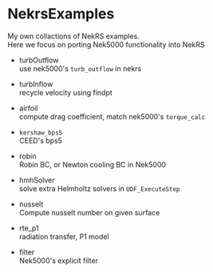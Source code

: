 # NekrsExamples
My own collactions of NekRS examples.     
Here we focus on porting Nek5000 functionality into NekRS

- turbOutflow        
  use nek5000's `turb_outflow` in nekrs   

- turbInflow        
  recycle velocity using findpt     

- airfoil      
  compute drag coefficient, match nek5000's `torque_calc`

- `kershaw_bps5`        
  CEED's bps5

- robin     
  Robin BC, or Newton cooling BC in Nek5000

- hmhSolver    
  solve extra Helmholtz solvers in `UDF_ExecuteStep`

- nusselt      
  Compute nusselt number on given surface

- rte_p1    
  radiation transfer, P1 model

- filter    
  Nek5000's explicit filter
